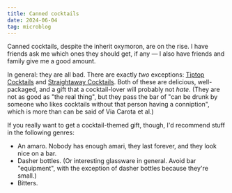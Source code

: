 ```yaml
---
title: Canned cocktails
date: 2024-06-04
tag: microblog
---
```


Canned cocktails, despite the inherit oxymoron, are on the rise. I have friends ask me which ones they should get, if any — I also have friends and family give me a good amount.

In general: they are all bad. There are exactly _two_ exceptions: [Tiptop Cocktails](https://tiptopcocktails.com/) and [Straightaway Cocktails](https://straightawaycocktails.com/collections/shop-all). Both of these are delicious, well-packaged, and a gift that a cocktail-lover will probably not _hate_. (They are not as good as "the real thing", but they pass the bar of "can be drunk by someone who likes cocktails without that person having a conniption", which is more than can be said of Via Carota et al.)

If you really want to get a cocktail-themed gift, though, I'd recommend stuff in the following genres:

- An amaro. Nobody has enough amari, they last forever, and they look nice on a bar.
- Dasher bottles. (Or interesting glassware in general. Avoid bar "equipment", with the exception of dasher bottles because they're small.)
- Bitters.
